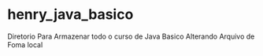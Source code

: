# henry_java_basico
Diretorio Para Armazenar todo o curso de Java Basico
Alterando Arquivo de Foma local
